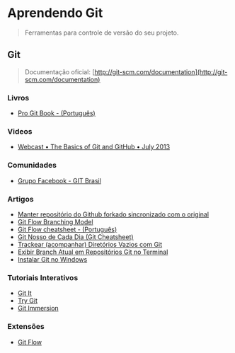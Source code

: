 # Aprendendo Git

> Ferramentas para controle de versão do seu projeto.

## Git

> Documentação oficial: [http://git-scm.com/documentation](http://git-scm.com/documentation)

### Livros
- [Pro Git Book - (Português)](http://git-scm.com/book/pt-br)

### Videos
- [Webcast • The Basics of Git and GitHub • July 2013](https://www.youtube.com/watch?v=U8GBXvdmHT4)

### Comunidades
- [Grupo Facebook - GIT Brasil](https://www.facebook.com/groups/gitbrasil/)

### Artigos
- [Manter repositório do Github forkado sincronizado com o original](http://blog.da2k.com.br/2014/01/19/manter-repositorio-github-forkado-sincronizado-com-o-original/)
- [Git Flow Branching Model](http://nvie.com/posts/a-successful-git-branching-model/)
- [Git Flow cheatsheet - (Português)](http://danielkummer.github.io/git-flow-cheatsheet/index.pt_BR.html)
- [Git Nosso de Cada Dia (Git Cheatsheet)](http://blog.glaucocustodio.com/2013/03/06/git-nosso-de-cada-dia-git-cheatsheet/)
- [Trackear (acompanhar) Diretórios Vazios com Git](http://blog.glaucocustodio.com/2013/05/02/trackear-acompanhar-diretorios-vazios-com-git/)
- [Exibir Branch Atual em Repositórios Git no Terminal](http://blog.glaucocustodio.com/2013/03/15/exibir-branch-atual-em-repositorios-git-no-terminal/)
- [Instalar Git no Windows](http://blog.glaucocustodio.com/2012/07/27/instalar-git-no-windows/)

### Tutoriais Interativos
- [Git It](https://npmjs.org/package/git-it)
- [Try Git](http://try.github.io/levels/1/challenges/1)
- [Git Immersion](http://gitimmersion.com/)

### Extensões
- [Git Flow](https://github.com/nvie/gitflow)
